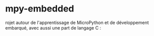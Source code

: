 # mpy-embedded
rojet autour de l'apprentissage de MicroPython et de développement embarqué, avec aussi une part de langage C :
